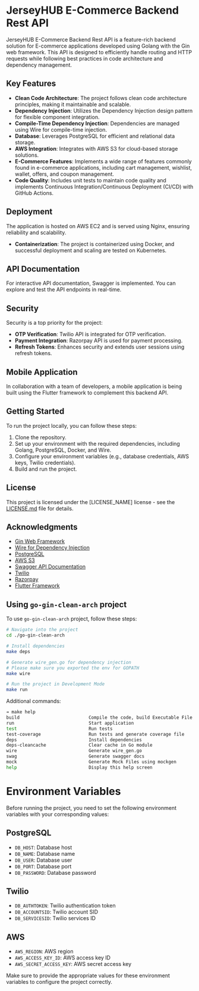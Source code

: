 # JerseyHUB E-Commerce Backend Rest API

JerseyHUB E-Commerce Backend Rest API is a feature-rich backend solution for E-commerce applications developed using Golang with the Gin web framework. This API is designed to efficiently handle routing and HTTP requests while following best practices in code architecture and dependency management.

## Key Features

- **Clean Code Architecture**: The project follows clean code architecture principles, making it maintainable and scalable.
- **Dependency Injection**: Utilizes the Dependency Injection design pattern for flexible component integration.
- **Compile-Time Dependency Injection**: Dependencies are managed using Wire for compile-time injection.
- **Database**: Leverages PostgreSQL for efficient and relational data storage.
- **AWS Integration**: Integrates with AWS S3 for cloud-based storage solutions.
- **E-Commerce Features**: Implements a wide range of features commonly found in e-commerce applications, including cart management, wishlist, wallet, offers, and coupon management.
- **Code Quality**: Includes unit tests to maintain code quality and implements Continuous Integration/Continuous Deployment (CI/CD) with GitHub Actions.

## Deployment

The application is hosted on AWS EC2 and is served using Nginx, ensuring reliability and scalability.

- **Containerization**: The project is containerized using Docker, and successful deployment and scaling are tested on Kubernetes.

## API Documentation

For interactive API documentation, Swagger is implemented. You can explore and test the API endpoints in real-time.

## Security

Security is a top priority for the project:

- **OTP Verification**: Twilio API is integrated for OTP verification.
- **Payment Integration**: Razorpay API is used for payment processing.
- **Refresh Tokens**: Enhances security and extends user sessions using refresh tokens.

## Mobile Application

In collaboration with a team of developers, a mobile application is being built using the Flutter framework to complement this backend API.

## Getting Started

To run the project locally, you can follow these steps:

1. Clone the repository.
2. Set up your environment with the required dependencies, including Golang, PostgreSQL, Docker, and Wire.
3. Configure your environment variables (e.g., database credentials, AWS keys, Twilio credentials).
4. Build and run the project.

## License

This project is licensed under the [LICENSE_NAME] license - see the [LICENSE.md](LICENSE.md) file for details.

## Acknowledgments

- [Gin Web Framework](https://github.com/gin-gonic/gin)
- [Wire for Dependency Injection](https://github.com/google/wire)
- [PostgreSQL](https://www.postgresql.org/)
- [AWS S3](https://aws.amazon.com/s3/)
- [Swagger API Documentation](https://swagger.io/)
- [Twilio](https://www.twilio.com/)
- [Razorpay](https://razorpay.com/)
- [Flutter Framework](https://flutter.dev/)


## Using `go-gin-clean-arch` project

To use `go-gin-clean-arch` project, follow these steps:

```bash
# Navigate into the project
cd ./go-gin-clean-arch

# Install dependencies
make deps

# Generate wire_gen.go for dependency injection
# Please make sure you exported the env for GOPATH
make wire

# Run the project in Development Mode
make run
```

Additional commands:


```bash
➔ make help
build                          Compile the code, build Executable File
run                            Start application
test                           Run tests
test-coverage                  Run tests and generate coverage file
deps                           Install dependencies
deps-cleancache                Clear cache in Go module
wire                           Generate wire_gen.go
swag                           Generate swagger docs
mock                           Generate Mock Files using mockgen
help                           Display this help screen
```

# Environment Variables

Before running the project, you need to set the following environment variables with your corresponding values:

## PostgreSQL

- `DB_HOST`: Database host
- `DB_NAME`: Database name
- `DB_USER`: Database user
- `DB_PORT`: Database port
- `DB_PASSWORD`: Database password

## Twilio

- `DB_AUTHTOKEN`: Twilio authentication token
- `DB_ACCOUNTSID`: Twilio account SID
- `DB_SERVICESID`: Twilio services ID

## AWS

- `AWS_REGION`: AWS region
- `AWS_ACCESS_KEY_ID`: AWS access key ID
- `AWS_SECRET_ACCESS_KEY`: AWS secret access key

Make sure to provide the appropriate values for these environment variables to configure the project correctly.
